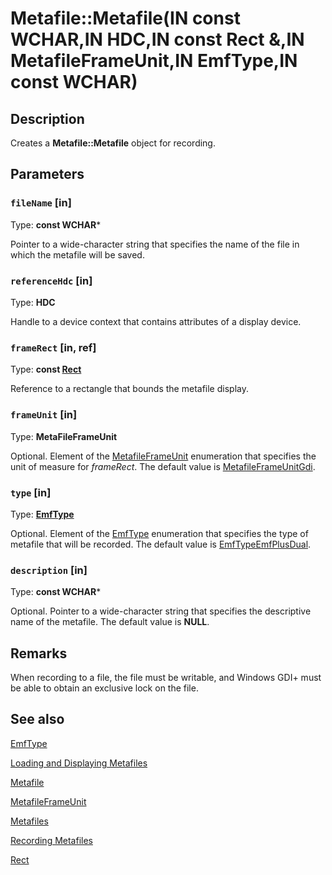 # Metafile::Metafile(IN const WCHAR,IN HDC,IN const Rect &,IN MetafileFrameUnit,IN EmfType,IN const WCHAR)

## Description

Creates a **Metafile::Metafile** object for recording.

## Parameters

### `fileName` [in]

Type: **const WCHAR***

Pointer to a wide-character string that specifies the name of the file in which the metafile will be saved.

### `referenceHdc` [in]

Type: **HDC**

Handle to a device context that contains attributes of a display device.

### `frameRect` [in, ref]

Type: **const [Rect](https://learn.microsoft.com/windows/desktop/api/gdiplustypes/nl-gdiplustypes-rect)**

Reference to a rectangle that bounds the metafile display.

### `frameUnit` [in]

Type: **MetaFileFrameUnit**

Optional. Element of the [MetafileFrameUnit](https://learn.microsoft.com/windows/desktop/api/gdiplusenums/ne-gdiplusenums-metafileframeunit) enumeration that specifies the unit of measure for *frameRect*. The default value is [MetafileFrameUnitGdi](https://learn.microsoft.com/windows/desktop/api/gdiplusenums/ne-gdiplusenums-metafileframeunit).

### `type` [in]

Type: **[EmfType](https://learn.microsoft.com/windows/desktop/api/gdiplusenums/ne-gdiplusenums-emftype)**

Optional. Element of the [EmfType](https://learn.microsoft.com/windows/desktop/api/gdiplusenums/ne-gdiplusenums-emftype) enumeration that specifies the type of metafile that will be recorded. The default value is [EmfTypeEmfPlusDual](https://learn.microsoft.com/windows/desktop/api/gdiplusenums/ne-gdiplusenums-metafileframeunit).

### `description` [in]

Type: **const WCHAR***

Optional. Pointer to a wide-character string that specifies the descriptive name of the metafile. The default value is **NULL**.

## Remarks

When recording to a file, the file must be writable, and Windows GDI+ must be able to obtain an exclusive lock on the file.

## See also

[EmfType](https://learn.microsoft.com/windows/desktop/api/gdiplusenums/ne-gdiplusenums-emftype)

[Loading and Displaying Metafiles](https://learn.microsoft.com/windows/desktop/gdiplus/-gdiplus-loading-and-displaying-metafiles-use)

[Metafile](https://learn.microsoft.com/windows/desktop/api/gdiplusheaders/nl-gdiplusheaders-metafile)

[MetafileFrameUnit](https://learn.microsoft.com/windows/desktop/api/gdiplusenums/ne-gdiplusenums-metafileframeunit)

[Metafiles](https://learn.microsoft.com/windows/desktop/gdiplus/-gdiplus-metafiles-about)

[Recording Metafiles](https://learn.microsoft.com/windows/desktop/gdiplus/-gdiplus-recording-metafiles-use)

[Rect](https://learn.microsoft.com/windows/desktop/api/gdiplustypes/nl-gdiplustypes-rect)